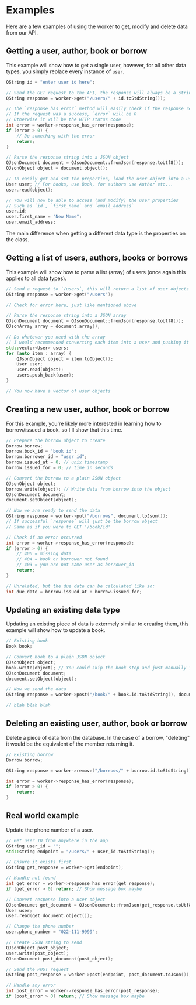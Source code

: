 # Examples

Here are a few examples of using the worker to get, modify and delete data from our API.

## Getting a user, author, book or borrow

This example will show how to get a single user, however, for all other data types, you simply replace every instance of `user`.

```cpp
QString id = "enter user id here";

// Send the GET request to the API, the response will always be a string
QString response = worker->get("/users/" + id.toStdString());

// The `response_has_error` method will easily check if the response resulted in an error
// If the request was a success, `error` will be 0
// Otherwise it will be the HTTP status code
int error = worker->response_has_error(response);
if (error > 0) {
    // Do something with the error
    return;
}

// Parse the response string into a JSON object
QJsonDocument document = QJsonDocument::fromJson(response.toUtf8());
QJsonObject object = document.object();

// To easily get and set the properties, load the user object into a user class
User user; // For books, use Book, for authors use Author etc...
user.read(object);

// You will now be able to access (and modify) the user properties
// Such as `id`, `first_name` and `email_address`
user.id;
user.first_name = "New Name";
user.email_address;
```

The main difference when getting a different data type is the properties on the class.

## Getting a list of users, authors, books or borrows

This example will show how to parse a list (array) of users (once again this applies to all data types).

```cpp
// Send a request to `/users`, this will return a list of user objects
QString response = worker->get("/users");

// Check for error here, just like mentioned above

// Parse the response string into a JSON array
QJsonDocument document = QJsonDocument::fromJson(response.toUtf8());
QJsonArray array = document.array();

// Do whatever you need with the array
// I would recommended converting each item into a user and pushing it to a new vector
std::vector<User> users;
for (auto item : array) {
    QJsonObject object = item.toObject();
    User user;
    user.read(object);
    users.push_back(user);
}

// You now have a vector of user objects
```

## Creating a new user, author, book or borrow

For this example, you're likely more interested in learning how to borrow/issued a book, so I'll show that this time.

```cpp
// Prepare the borrow object to create
Borrow borrow;
borrow.book_id = "book id";
borrow.borrower_id = "user id";
borrow.issued_at = 0; // unix timestamp
borrow.issued_for = 0; // time in seconds

// Convert the borrow to a plain JSON object
QJsonObject object;
borrow.write(object); // Write data from borrow into the object
QJsonDocument document;
document.setObject(object);

// Now we are ready to send the data
QString response = worker->put("/borrows", document.toJson());
// If successful `response` will just be the borrow object
// Same as if you were to GET '/book/id'

// Check if an error occurred
int error = worker->response_has_error(response);
if (error > 0) {
    // 400 = missing data
    // 404 = book or borrower not found
    // 403 = you are not same user as borrower_id
    return;
}
```

```cpp
// Unrelated, but the due date can be calculated like so:
int due_date = borrow.issued_at + borrow.issued_for;
```

## Updating an existing data type

Updating an existing piece of data is extermely similar to creating them, this example will show how to update a book.

```cpp
// Existing book
Book book;

// Convert book to a plain JSON object
QJsonObject object;
book.write(object); // You could skip the book step and just manually insert the properties
QJsonDocument document;
document.setObject(object);

// Now we send the data
QString response = worker->post("/book/" + book.id.toStdString(), document.toJson());

// blah blah blah
```

## Deleting an existing user, author, book or borrow

Delete a piece of data from the database.
In the case of a borrow, "deleting" it would be the equivalent of the member returning it.

```cpp
// Existing borrow
Borrow borrow;

QString response = worker->remove("/borrows/" + borrow.id.toStdString());

int error = worker->response_has_error(response);
if (error > 0) {
    return;
}
```

## Real world example

Update the phone number of a user.

```cpp
// Get user ID from anywhere in the app
QString user_id = "";
std::string endpoint = "/users/" + user_id.toStdString();

// Ensure it exists first
QString get_response = worker->get(endpoint);

// Handle not found
int get_error = worker->response_has_error(get_response);
if (get_error > 0) return; // Show message box maybe

// Convert response into a user object
QJsonDocumet get_document = QJsonDocument::fromJson(get_response.toUtf8());
User user;
user.read(get_document.object());

// Change the phone number
user.phone_number = "022-111-9999";

// Create JSON string to send
QJsonObject post_object;
user.write(post_object);
QJsonDocument post_document(post_object);

// Send the POST request
QString post_response = worker->post(endpoint, post_document.toJson());

// Handle any error
int post_error = worker->response_has_error(post_response);
if (post_error > 0) return; // Show message box maybe
```
